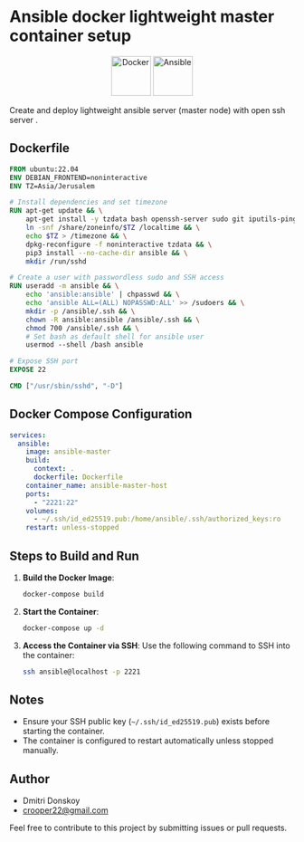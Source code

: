 # Ansible docker lightweight master container setup

<p align="center">
    <img src="https://raw.githubusercontent.com/marwin1991/profile-technology-icons/refs/heads/main/icons/docker.png" alt="Docker" width="70" height="70">
    <img src="https://raw.githubusercontent.com/marwin1991/profile-technology-icons/refs/heads/main/icons/ansible.png" alt="Ansible" width="70" height="70">
</p>

Create and deploy lightweight ansible server (master node) with open ssh server .

## Dockerfile

```dockerfile
FROM ubuntu:22.04
ENV DEBIAN_FRONTEND=noninteractive
ENV TZ=Asia/Jerusalem

# Install dependencies and set timezone
RUN apt-get update && \
    apt-get install -y tzdata bash openssh-server sudo git iputils-ping vim less readline-common python3 python3-pip && \
    ln -snf /share/zoneinfo/$TZ /localtime && \
    echo $TZ > /timezone && \
    dpkg-reconfigure -f noninteractive tzdata && \
    pip3 install --no-cache-dir ansible && \
    mkdir /run/sshd

# Create a user with passwordless sudo and SSH access
RUN useradd -m ansible && \
    echo 'ansible:ansible' | chpasswd && \
    echo 'ansible ALL=(ALL) NOPASSWD:ALL' >> /sudoers && \
    mkdir -p /ansible/.ssh && \
    chown -R ansible:ansible /ansible/.ssh && \
    chmod 700 /ansible/.ssh && \
    # Set bash as default shell for ansible user
    usermod --shell /bash ansible

# Expose SSH port
EXPOSE 22

CMD ["/usr/sbin/sshd", "-D"]
```

## Docker Compose Configuration

```yaml
services:
  ansible:
    image: ansible-master
    build:
      context: .
      dockerfile: Dockerfile
    container_name: ansible-master-host
    ports:
      - "2221:22"
    volumes:
      - ~/.ssh/id_ed25519.pub:/home/ansible/.ssh/authorized_keys:ro
    restart: unless-stopped
```

## Steps to Build and Run

1. **Build the Docker Image**:
   ```bash
   docker-compose build
   ```

2. **Start the Container**:
   ```bash
   docker-compose up -d
   ```

3. **Access the Container via SSH**:
   Use the following command to SSH into the container:
   ```bash
   ssh ansible@localhost -p 2221 
   ```

## Notes

- Ensure your SSH public key (`~/.ssh/id_ed25519.pub`) exists before starting the container.
- The container is configured to restart automatically unless stopped manually.

## Author

- Dmitri Donskoy
- crooper22@gmail.com

Feel free to contribute to this project by submitting issues or pull requests.
